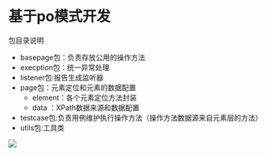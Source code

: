# 基于po模式开发

包目录说明
- basepage包：负责存放公用的操作方法
- execption包：统一异常处理
- listener包:报告生成监听器
- page包：元素定位和元素的数据配置
    - element：各个元素定位方法封装
    - data ：XPath数据来源和数据配置
- testcase包:负责用例维护执行操作方法（操作方法数据源来自元素层的方法）
- utils包:工具类

![](https://upload-images.jianshu.io/upload_images/16753854-9cf6efdcea2f16cd.png?imageMogr2/auto-orient/strip%7CimageView2/2/w/1240)